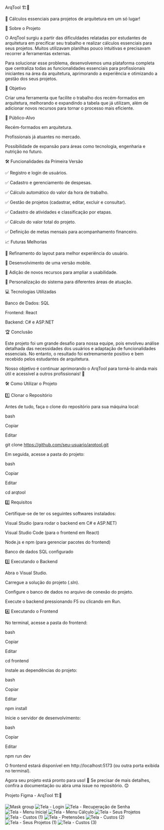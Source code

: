 ArqTool 🏗️📐

📌 Cálculos essenciais para projetos de arquitetura em um só lugar!

🔎 Sobre o Projeto

O ArqTool surgiu a partir das dificuldades relatadas por estudantes de arquitetura em precificar seu trabalho e realizar cálculos essenciais para seus projetos. Muitos utilizavam planilhas pouco intuitivas e precisavam recorrer a ferramentas externas.


Para solucionar esse problema, desenvolvemos uma plataforma completa que centraliza todas as funcionalidades essenciais para profissionais iniciantes na área da arquitetura, aprimorando a experiência e otimizando a gestão dos seus projetos.


🚀 Objetivo

Criar uma ferramenta que facilite o trabalho dos recém-formados em arquitetura, melhorando e expandindo a tabela que já utilizam, além de adicionar novos recursos para tornar o processo mais eficiente.


🎯 Público-Alvo

Recém-formados em arquitetura.

Profissionais já atuantes no mercado.

Possibilidade de expansão para áreas como tecnologia, engenharia e nutrição no futuro.

🛠 Funcionalidades da Primeira Versão

✅ Registro e login de usuários.

✅ Cadastro e gerenciamento de despesas.

✅ Cálculo automático do valor da hora de trabalho.

✅ Gestão de projetos (cadastrar, editar, excluir e consultar).

✅ Cadastro de atividades e classificação por etapas.

✅ Cálculo do valor total do projeto.

✅ Definição de metas mensais para acompanhamento financeiro.


📈 Futuras Melhorias

🔹 Refinamento do layout para melhor experiência do usuário.

🔹 Desenvolvimento de uma versão mobile.

🔹 Adição de novos recursos para ampliar a usabilidade.

🔹 Personalização do sistema para diferentes áreas de atuação.


💻 Tecnologias Utilizadas

Banco de Dados: SQL

Frontend: React

Backend: C# e ASP.NET

🏆 Conclusão

Este projeto foi um grande desafio para nossa equipe, pois envolveu análise detalhada das necessidades dos usuários e adaptação de funcionalidades essenciais. No entanto, o resultado foi extremamente positivo e bem recebido pelos estudantes de arquitetura.


Nosso objetivo é continuar aprimorando o ArqTool para torná-lo ainda mais útil e acessível a outros profissionais! 🚀


🛠 Como Utilizar o Projeto

1️⃣ Clonar o Repositório

Antes de tudo, faça o clone do repositório para sua máquina local:


bash

Copiar

Editar

git clone https://github.com/seu-usuario/arqtool.git

Em seguida, acesse a pasta do projeto:


bash

Copiar

Editar

cd arqtool

2️⃣ Requisitos

Certifique-se de ter os seguintes softwares instalados:


Visual Studio (para rodar o backend em C# e ASP.NET)

Visual Studio Code (para o frontend em React)

Node.js e npm (para gerenciar pacotes do frontend)

Banco de dados SQL configurado

3️⃣ Executando o Backend

Abra o Visual Studio.

Carregue a solução do projeto (.sln).

Configure o banco de dados no arquivo de conexão do projeto.

Execute o backend pressionando F5 ou clicando em Run.

4️⃣ Executando o Frontend

No terminal, acesse a pasta do frontend:

bash

Copiar

Editar

cd frontend

Instale as dependências do projeto:

bash

Copiar

Editar

npm install

Inicie o servidor de desenvolvimento:

bash

Copiar

Editar

npm run dev

O frontend estará disponível em http://localhost:5173 (ou outra porta exibida no terminal).

Agora seu projeto está pronto para uso! 🚀 Se precisar de mais detalhes, confira a documentação ou abra uma issue no repositório. 😊







Projeto Figma - ArqTool 🏗️📐



![Mask group](https://github.com/user-attachments/assets/72991220-e936-463d-b33a-b86a6497861d)
![Tela - Login](https://github.com/user-attachments/assets/e7d7865d-78ae-4473-9553-3779b5f2796d)
![Tela - Recuperação de Senha](https://github.com/user-attachments/assets/13b8f83d-8cfc-40a0-9100-067d0c2e7402)
![Tela - Menu Inicial](https://github.com/user-attachments/assets/cd6613ef-0970-4a37-a357-1e5262834718)
![Tela - Menu Cálculo](https://github.com/user-attachments/assets/c684822f-3f4c-43bb-8b91-4d1bac6b7f7d)
![Tela - Seus Projetos](https://github.com/user-attachments/assets/ce914a67-2a65-4c19-ba54-b477926f73d8)
![Tela - Custos (1)](https://github.com/user-attachments/assets/d4969bb2-b7c4-4e1c-9f90-7e02c63a6363)
![Tela - Pretensões](https://github.com/user-attachments/assets/8e62e5cb-6abd-4fb8-98f9-ee5be78854c3)
![Tela - Custos (2)](https://github.com/user-attachments/assets/bcedd682-ac45-4be3-aab4-672f89e877f7)
![Tela - Seus Projetos (1)](https://github.com/user-attachments/assets/0b3053f5-7626-44d4-ace7-4e4487d9c0da)
![Tela - Custos (3)](https://github.com/user-attachments/assets/01f3ee5e-6b61-4b4c-94d2-03e202e22890)
